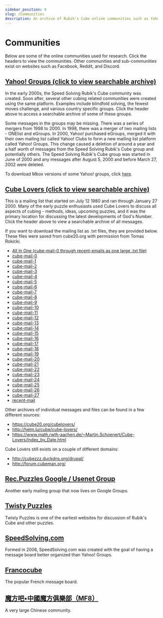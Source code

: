 ```yaml
---
sidebar_position: 9
slug: /Communities
description: An archive of Rubik's Cube online communities such as Yahoo! Groups and Cube Lovers.
---
```


# Communities

Below are some of the online communities used for research. Click the headers to view the communities. Other communities and sub-communities exist on websites such as Facebook, Reddit, and Discord.

## <a href="/archive/YahooGroups/YahooGroups.html">Yahoo! Groups (click to view searchable archive)</a>

In the early 2000s, the Speed Solving Rubik's Cube community was created. Soon after, several other cubing related communities were created using the same platform. Examples include blindfold solving, the fewest moves challenge, and various country specific groups. Click the header above to access a searchable archive of some of these groups.

Some messages in the groups may be missing. There was a series of mergers from 1998 to 2000. In 1998, there was a merger of two mailing lists - ONElist and eGroups. In 2000, Yahoo! purchased eGroups, merged it with their own mailing list called Yahoo! Clubs to form a new mailing list platform called Yahoo! Groups. This change caused a deletion of around a year and a half worth of messages from the Speed Solving Rubik's Cube group and potentially others. The Speed Solving Rubik's Cube group was started in June of 2000 and any messages after August 5, 2000 and before March 27, 2002 were deleted.

To download Mbox versions of some Yahoo! groups, click <a href="https://archive.org/details/cubingyahoogroups">here</a>.

## <a href="/archive/CubeLovers/CubeLovers.html">Cube Lovers (click to view searchable archive)</a>

This is a mailing list that started on July 12 1980 and ran through January 27 2000. Many of the early puzzle enthusiasts used Cube Lovers to discuss all aspects of cubing - methods, ideas, upcoming puzzles, and it was the primary location for discussing the latest developments of God's Number. Click the header above to view a searchable archive of all messages.

If you want to download the mailing list as .txt files, they are provided below. These files were saved from cube20.org with permission from Tomas Rokicki.

- <a href="/archive/CubeLovers/all-in-one.txt">All In One (cube-mail-0 through recent-emails as one large .txt file)</a>
- <a href="/archive/CubeLovers/cube-mail-0.txt">cube-mail-0</a>
- <a href="/archive/CubeLovers/cube-mail-1.txt">cube-mail-1</a>
- <a href="/archive/CubeLovers/cube-mail-2.txt">cube-mail-2</a>
- <a href="/archive/CubeLovers/cube-mail-3.txt">cube-mail-3</a>
- <a href="/archive/CubeLovers/cube-mail-4.txt">cube-mail-4</a>
- <a href="/archive/CubeLovers/cube-mail-5.txt">cube-mail-5</a>
- <a href="/archive/CubeLovers/cube-mail-6.txt">cube-mail-6</a>
- <a href="/archive/CubeLovers/cube-mail-7.txt">cube-mail-7</a>
- <a href="/archive/CubeLovers/cube-mail-8.txt">cube-mail-8</a>
- <a href="/archive/CubeLovers/cube-mail-9.txt">cube-mail-9</a>
- <a href="/archive/CubeLovers/cube-mail-10.txt">cube-mail-10</a>
- <a href="/archive/CubeLovers/cube-mail-11.txt">cube-mail-11</a>
- <a href="/archive/CubeLovers/cube-mail-12.txt">cube-mail-12</a>
- <a href="/archive/CubeLovers/cube-mail-13.txt">cube-mail-13</a>
- <a href="/archive/CubeLovers/cube-mail-14.txt">cube-mail-14</a>
- <a href="/archive/CubeLovers/cube-mail-15.txt">cube-mail-15</a>
- <a href="/archive/CubeLovers/cube-mail-16.txt">cube-mail-16</a>
- <a href="/archive/CubeLovers/cube-mail-17.txt">cube-mail-17</a>
- <a href="/archive/CubeLovers/cube-mail-18.txt">cube-mail-18</a>
- <a href="/archive/CubeLovers/cube-mail-19.txt">cube-mail-19</a>
- <a href="/archive/CubeLovers/cube-mail-20.txt">cube-mail-20</a>
- <a href="/archive/CubeLovers/cube-mail-21.txt">cube-mail-21</a>
- <a href="/archive/CubeLovers/cube-mail-22.txt">cube-mail-22</a>
- <a href="/archive/CubeLovers/cube-mail-23.txt">cube-mail-23</a>
- <a href="/archive/CubeLovers/cube-mail-24.txt">cube-mail-24</a>
- <a href="/archive/CubeLovers/cube-mail-25.txt">cube-mail-25</a>
- <a href="/archive/CubeLovers/cube-mail-26.txt">cube-mail-26</a>
- <a href="/archive/CubeLovers/cube-mail-27.txt">cube-mail-27</a>
- <a href="/archive/CubeLovers/recent-mail.txt">recent-mail</a>

Other archives of individual messages and files can be found in a few different sources:

- https://cube20.org/cubelovers/
- http://helm.lu/cube/cube-lovers/
- https://www.math.rwth-aachen.de/~Martin.Schoenert/Cube-Lovers/Index_by_Date.html

Cube Lovers still exists on a couple of different domains:

- http://cubezzz.duckdns.org/drupal/
- http://forum.cubeman.org/

## [Rec.Puzzles Google / Usenet Group](https://groups.google.com/g/rec.puzzles)

Another early mailing group that now lives on Google Groups.

## [Twisty Puzzles](https://twistypuzzles.com/)

Twisty Puzzles is one of the earliest websites for discussion of Rubik's Cube and other puzzles.

## [SpeedSolving.com](https://www.speedsolving.com/)

Formed in 2006, SpeedSolving.com was created with the goal of having a message board better organized than Yahoo! Groups.

## [Francocube](https://forum.francocube.com/)

The popular French message board.

## [魔方吧•中國魔方俱樂部（MF8）](http://bbs.mf8-china.com/)

A very large Chinese community.
